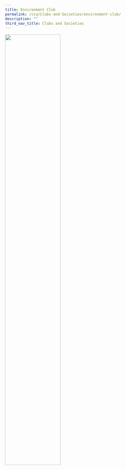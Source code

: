 ```yaml
---
title: Environment Club
permalink: /cca/Clubs-and-Societies/environment-club/
description: ""
third_nav_title: Clubs and Societies
---
```

<img src="/images/xxx.png" style="width:60%">